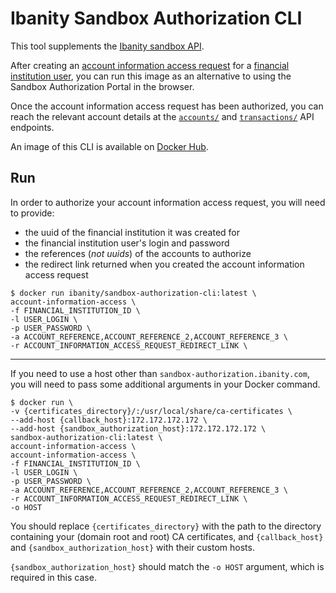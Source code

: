 # Ibanity Sandbox Authorization CLI

This tool supplements the [Ibanity sandbox API](https://documentation.ibanity.com/api).

After creating an [account information access request](https://documentation.ibanity.com/api/#account-information-access-request) for a [financial institution user](https://documentation.ibanity.com/api/#financial-institution-user), you can run this image as an alternative to using the Sandbox Authorization Portal in the browser.

Once the account information access request has been authorized, you can reach the relevant account details at the  [`accounts/`](https://documentation.ibanity.com/api/#list-accounts) and [`transactions/`](https://documentation.ibanity.com/api/#list-transactions) API endpoints.

An image of this CLI is available on [Docker Hub](https://hub.docker.com/r/ibanity/sandbox-authorization-cli/).

## Run
In order to authorize your account information access request, you will need to provide:
* the uuid of the financial institution it was created for
* the financial institution user's login and password
* the references (*not uuids*) of the accounts to authorize
* the redirect link returned when you created the account information access request

```
$ docker run ibanity/sandbox-authorization-cli:latest \
account-information-access \
-f FINANCIAL_INSTITUTION_ID \
-l USER_LOGIN \
-p USER_PASSWORD \
-a ACCOUNT_REFERENCE,ACCOUNT_REFERENCE_2,ACCOUNT_REFERENCE_3 \
-r ACCOUNT_INFORMATION_ACCESS_REQUEST_REDIRECT_LINK \
```

___

If you need to use a host other than `sandbox-authorization.ibanity.com`, you will need to pass some additional arguments in your Docker command.

```
$ docker run \
-v {certificates_directory}/:/usr/local/share/ca-certificates \
--add-host {callback_host}:172.172.172.172 \
--add-host {sandbox_authorization_host}:172.172.172.172 \
sandbox-authorization-cli:latest \
account-information-access \
account-information-access \
-f FINANCIAL_INSTITUTION_ID \
-l USER_LOGIN \
-p USER_PASSWORD \
-a ACCOUNT_REFERENCE,ACCOUNT_REFERENCE_2,ACCOUNT_REFERENCE_3 \
-r ACCOUNT_INFORMATION_ACCESS_REQUEST_REDIRECT_LINK \
-o HOST
```
You should replace `{certificates_directory}` with the path to the directory containing your (domain root and root) CA certificates, and `{callback_host}` and `{sandbox_authorization_host}` with their custom hosts.

`{sandbox_authorization_host}` should match the `-o HOST` argument, which is required in this case.
